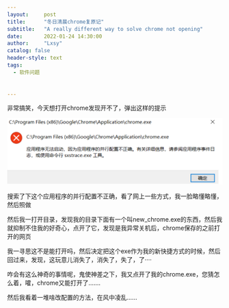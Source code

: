 ```yaml
---
layout:     post
title:      "冬日清晨chrome复原记"
subtitle:   "A really different way to solve chrome not opening"
date:       2022-01-24 14:30:00
author:     "Lxsy"
catalog: false
header-style: text
tags:
  - 软件问题


---
```


非常搞笑，今天想打开chrome发现开不了，弹出这样的提示

![image-20220124142023174](https://github.com/lxsy-xcy/lxsy-xcy.github.io/blob/master/_posts/2022-01-24-chrome-bug.assets/image-20220124142023174.png?raw=true)

搜索了下这个应用程序的并行配置不正确，看了网上一些方式，我一脸略懂略懂，然后照做

然后我一打开目录，发现我的目录下面有一个叫new_chrome.exe的东西，然后我就抑制不住我的好奇心，点开了它，发现是我异常关机后，chrome保存的之前打开的网页

我一寻思这不是能打开吗，然后决定把这个exe作为我的新快捷方式的时候，然后回过来，发现，这玩意儿消失了，消失了，失了，了····

咋会有这么神奇的事情呢，鬼使神差之下，我又点开了我的chrome.exe，您猜怎么着，嚯，chrome又能打开了.......

然后我看着一堆啥改配置的方法，在风中凌乱......
